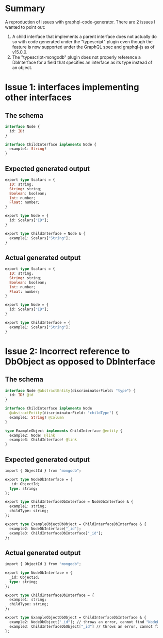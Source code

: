 # Summary

A reproduction of issues with graphql-code-generator. There are 2 issues I wanted to point out:

1. A child interface that implements a parent interface does not actually do so with code generated under the "typescript" plugin even though the feature is now supported under the GraphQL spec and graphql-js as of v15.0.0.
2. The "typescript-mongodb" plugin does not properly reference a DbInterface for a field that specifies an interface as its type instead of an object.

# Issue 1: interfaces implementing other interfaces

## The schema

```graphql
interface Node {
  id: ID!
}

interface ChildInterface implements Node {
  example1: String!
}
```

## Expected generated output

```graphql
export type Scalars = {
  ID: string;
  String: string;
  Boolean: boolean;
  Int: number;
  Float: number;
}

export type Node = {
  id: Scalars["ID"];
}

export type ChildInterface = Node & {
  example1: Scalars["String"];
}
```

## Actual generated output

```graphql
export type Scalars = {
  ID: string;
  String: string;
  Boolean: boolean;
  Int: number;
  Float: number;
}

export type Node = {
  id: Scalars["ID"];
}

export type ChildInterface = {
  example1: Scalars["String"];
}
```

# Issue 2: Incorrect reference to DbObject as opposed to DbInterface

## The schema

```graphql
interface Node @abstractEntity(discriminatorField: "type") {
  id: ID! @id
}

interface ChildInterface implements Node
  @abstractEntity(discriminatorField: "childType") {
  example1: String! @column
}

type ExampleObject implements ChildInterface @entity {
  example2: Node! @link
  example3: ChildInterface! @link
}
```

## Expected generated output

```graphql
import { ObjectId } from "mongodb";

export type NodeDbInterface = {
  _id: ObjectId;
  type: string;
};

export type ChildInterfaceDbInterface = NodeDbInterface & {
  example1: string;
  childType: string;
};

export type ExampleObjectDbObject = ChildInterfaceDbInterface & {
  example2: NodeDbInterface["_id"];
  example3: ChildInterfaceDbInterface["_id"];
};
```

## Actual generated output

```graphql
import { ObjectId } from "mongodb";

export type NodeDbInterface = {
  _id: ObjectId;
  type: string;
};

export type ChildInterfaceDbInterface = {
  example1: string;
  childType: string;
};

export type ExampleObjectDbObject = ChildInterfaceDbInterface & {
  example2: NodeDbObject["_id"]; // throws an error, cannot find "NodeDbObject"
  example3: ChildInterfaceDbObject["_id"] // throws an error, cannot find "ChildInterfaceDbObject"
};
```
